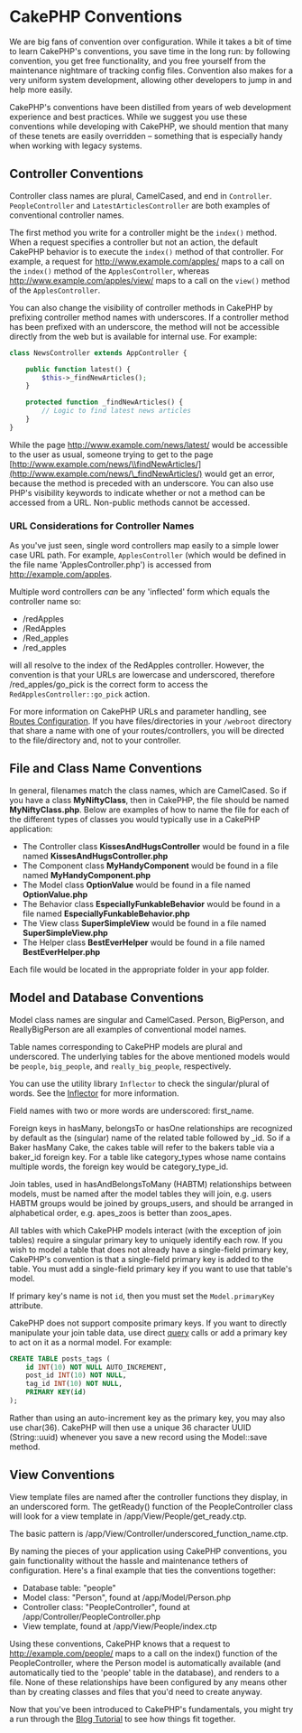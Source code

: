 # CakePHP Conventions

We are big fans of convention over configuration. While it takes a
bit of time to learn CakePHP's conventions, you save time in the
long run: by following convention, you get free functionality, and
you free yourself from the maintenance nightmare of tracking config
files. Convention also makes for a very uniform system development,
allowing other developers to jump in and help more easily.

CakePHP's conventions have been distilled from years of web
development experience and best practices. While we suggest you use
these conventions while developing with CakePHP, we should mention
that many of these tenets are easily overridden – something that is
especially handy when working with legacy systems.

## Controller Conventions

Controller class names are plural, CamelCased, and end in
`Controller`. `PeopleController` and
`LatestArticlesController` are both examples of conventional
controller names.

The first method you write for a controller might be the
`index()` method. When a request specifies a controller but not
an action, the default CakePHP behavior is to execute the
`index()` method of that controller. For example, a request for
<http://www.example.com/apples/> maps to a call on the `index()`
method of the `ApplesController`, whereas
<http://www.example.com/apples/view/> maps to a call on the
`view()` method of the `ApplesController`.

You can also change the visibility of controller methods in CakePHP
by prefixing controller method names with underscores. If a
controller method has been prefixed with an underscore, the method
will not be accessible directly from the web but is available for
internal use. For example:

``` php
class NewsController extends AppController {

    public function latest() {
        $this->_findNewArticles();
    }

    protected function _findNewArticles() {
        // Logic to find latest news articles
    }
}
```

While the page <http://www.example.com/news/latest/> would be
accessible to the user as usual, someone trying to get to the page
[http://www.example.com/news/\\findNewArticles/](http://www.example.com/news/\_findNewArticles/) would get an error,
because the method is preceded with an underscore. You can also use
PHP's visibility keywords to indicate whether or not a method can be
accessed from a URL. Non-public methods cannot be accessed.

### URL Considerations for Controller Names

As you've just seen, single word controllers map easily to a simple
lower case URL path. For example, `ApplesController` (which would
be defined in the file name 'ApplesController.php') is accessed
from <http://example.com/apples>.

Multiple word controllers *can* be any 'inflected' form which
equals the controller name so:

- /redApples
- /RedApples
- /Red_apples
- /red_apples

will all resolve to the index of the RedApples controller. However,
the convention is that your URLs are lowercase and underscored,
therefore /red_apples/go_pick is the correct form to access the
`RedApplesController::go_pick` action.

For more information on CakePHP URLs and parameter handling, see
[Routes Configuration](#routes-configuration). If you have files/directories in your `/webroot`
directory that share a name with one of your routes/controllers, you will be
directed to the file/directory and, not to your controller.

## File and Class Name Conventions

In general, filenames match the class names, which are
CamelCased. So if you have a class **MyNiftyClass**, then in CakePHP,
the file should be named **MyNiftyClass.php**. Below are
examples of how to name the file for each of the different types of
classes you would typically use in a CakePHP application:

- The Controller class **KissesAndHugsController** would be found
  in a file named **KissesAndHugsController.php**
- The Component class **MyHandyComponent** would be found in a
  file named **MyHandyComponent.php**
- The Model class **OptionValue** would be found in a file named
  **OptionValue.php**
- The Behavior class **EspeciallyFunkableBehavior** would be found
  in a file named **EspeciallyFunkableBehavior.php**
- The View class **SuperSimpleView** would be found in a file
  named **SuperSimpleView.php**
- The Helper class **BestEverHelper** would be found in a file
  named **BestEverHelper.php**

Each file would be located in the appropriate folder in your app folder.

## Model and Database Conventions

Model class names are singular and CamelCased. Person, BigPerson,
and ReallyBigPerson are all examples of conventional model names.

Table names corresponding to CakePHP models are plural and
underscored. The underlying tables for the above mentioned models
would be `people`, `big_people`, and `really_big_people`,
respectively.

You can use the utility library `Inflector` to check the
singular/plural of words. See the
[Inflector](../core-utility-libraries/inflector.md) for more
information.

Field names with two or more words are underscored:
first_name.

Foreign keys in hasMany, belongsTo or hasOne relationships are
recognized by default as the (singular) name of the related table
followed by \_id. So if a Baker hasMany Cake, the cakes table will
refer to the bakers table via a baker_id foreign key. For a
table like category_types whose name contains multiple words,
the foreign key would be category_type_id.

Join tables, used in hasAndBelongsToMany (HABTM) relationships
between models, must be named after the model tables they will
join, e.g. users HABTM groups would be joined by groups_users, and
should be arranged in alphabetical order, e.g. apes_zoos
is better than zoos_apes.

All tables with which CakePHP models interact (with the exception
of join tables) require a singular primary key to uniquely
identify each row. If you wish to model a table that does not already have
a single-field primary key, CakePHP's convention is that a
single-field primary key is added to the table. You must add a
single-field primary key if you want to use that table's model.

If primary key's name is not `id`, then you must set the `Model.primaryKey`
attribute.

CakePHP does not support composite primary keys. If you want to
directly manipulate your join table data, use direct
[query](#model-query) calls or add a primary key to act on it
as a normal model. For example:

``` sql
CREATE TABLE posts_tags (
    id INT(10) NOT NULL AUTO_INCREMENT,
    post_id INT(10) NOT NULL,
    tag_id INT(10) NOT NULL,
    PRIMARY KEY(id)
);
```

Rather than using an auto-increment key as the primary key, you may
also use char(36). CakePHP will then use a unique 36 character UUID
(String::uuid) whenever you save a new record using the Model::save
method.

## View Conventions

View template files are named after the controller functions they
display, in an underscored form. The getReady() function of the
PeopleController class will look for a view template in
/app/View/People/get_ready.ctp.

The basic pattern is
/app/View/Controller/underscored_function_name.ctp.

By naming the pieces of your application using CakePHP conventions,
you gain functionality without the hassle and maintenance tethers
of configuration. Here's a final example that ties the conventions
together:

- Database table: "people"
- Model class: "Person", found at /app/Model/Person.php
- Controller class: "PeopleController", found at
  /app/Controller/PeopleController.php
- View template, found at /app/View/People/index.ctp

Using these conventions, CakePHP knows that a request to
<http://example.com/people/> maps to a call on the index() function
of the PeopleController, where the Person model is automatically
available (and automatically tied to the 'people' table in the
database), and renders to a file. None of these relationships have
been configured by any means other than by creating classes and
files that you'd need to create anyway.

Now that you've been introduced to CakePHP's fundamentals, you
might try a run through the
[Blog Tutorial](../tutorials-and-examples/blog/blog.md) to see how things fit
together.

